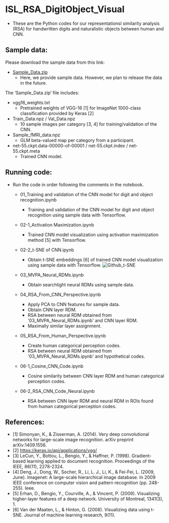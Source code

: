 # ISL_RSA_DigitObject_Visual
* These are the Python codes for our representationsl similarity analysis (RSA) for handwritten digits and naturalistic objects between human and CNN.

## Sample data:
Please download the sample data from this link:
- [Sample_Data.zip](http://bspl.korea.ac.kr/Research_data/digitobject/Sample_data.zip)
  - Here, we provide sample data. However, we plan to release the data in the future.

The ‘Sample_Data.zip’ file includes:
- vgg16_weights.txt 
  - Pretrained weights of VGG-16 [1] for ImageNet 1000-class classification provided by Keras [2]
- Train_Data.npz / Val_Data.npz 
  - 10 sample images per category [3, 4] for training/validation of the CNN.
- Sample_fMRI_data.npz
  - GLM beta-valued map per category from a participant.
- net-55.ckpt.data-00000-of-00001 / net-55.ckpt.index / net-55.ckpt.meta
  - Trained CNN model.

## Running code:
- Run the code in order following the comments in the notebook.

  - 01_Training and validation of the CNN model for digit and object recognition.ipynb
    - Training and validation of the CNN model for digit and object recognition using sample data with Tensorflow.
    
  - 02-1_Activation Maximization.ipynb
    - Trained CNN model visualization using activation maximization method [5] with Tensorflow.
    
  - 02-2_t-SNE of CNN.ipynb
    - Obtain t-SNE embeddings [6] of trained CNN model visualization using sample data with Tensorflow.
      ![Github_t-SNE](https://user-images.githubusercontent.com/39120886/129602384-984b3553-d409-434a-9bb8-a0a01fb57e65.png)

  - 03_MVPA_Neural_RDMs.ipynb
    - Obtain searchlight neural RDMs using sample data.
    
  - 04_RSA_From_CNN_Perspective.ipynb
    - Apply PCA to CNN features for sample data.
    - Obtain CNN layer RDM.
    - RSA between neural RDM obtained from '03_MVPA_Neural_RDMs.ipynb' and CNN layer RDM.
    - Maximally similar layer assignment.

  - 05_RSA_From_Human_Perspective.ipynb
    - Create human categorical perception codes.
    - RSA between neural RDM obtained from '03_MVPA_Neural_RDMs.ipynb' and hypothetical codes.
    
  - 06-1_Cosine_CNN_Code.ipynb
    - Cosine similarity between CNN layer RDM and human categorical perception codes.
    
  - 06-2_RSA_CNN_Code_Neural.ipynb
    - RSA between CNN layer RDM and neural RDM in ROIs found from human categorical perception codes.
    
## References:
* [1] Simonyan, K., & Zisserman, A. (2014). Very deep convolutional networks for large-scale image recognition. arXiv preprint arXiv:1409.1556.
* [2] https://keras.io/api/applications/vgg/
* [3] LeCun, Y., Bottou, L., Bengio, Y., & Haffner, P. (1998). Gradient-based learning applied to document recognition. Proceedings of the IEEE, 86(11), 2278-2324.
* [4] Deng, J., Dong, W., Socher, R., Li, L. J., Li, K., & Fei-Fei, L. (2009, June). Imagenet: A large-scale hierarchical image database. In 2009 IEEE conference on computer vision and pattern recognition (pp. 248-255). Ieee.
* [5] Erhan, D., Bengio, Y., Courville, A., & Vincent, P. (2009). Visualizing higher-layer features of a deep network. University of Montreal, 1341(3), 1.
* [6] Van der Maaten, L., & Hinton, G. (2008). Visualizing data using t-SNE. Journal of machine learning research, 9(11).
